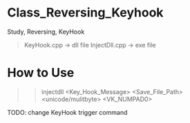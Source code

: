 # Class_Reversing_Keyhook
Study, Reversing, KeyHook

> KeyHook.cpp -> dll file
> InjectDll.cpp -> exe file

# How to Use
>> injectdll <processname> <dllFile> <Key_Hook_Message> <Save_File_Path> <unicode/mulitbyte> <VK_NUMPAD0>
  
TODO:
change KeyHook trigger command
